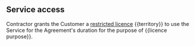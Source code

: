 ## Service access

Contractor grants the Customer a [restricted licence](https://github.com/lawpatch/au-ip_license/blob/b109a2c8039df0fb564719810705b5b0f85e7593/au-license_ip_restrictive.md) {{territory}} to use the Service for the Agreement's duration for the purpose of {{licence purpose}}.
